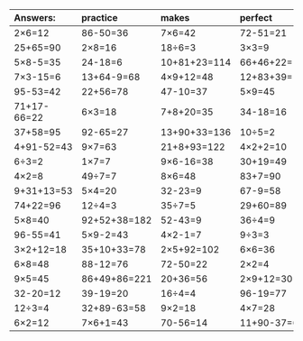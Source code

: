 | Answers: | practice | makes | perfect | ! |
| :--- | :--- | :--- | :--- | :--- |
| 2×6=12 | 86-50=36 | 7×6=42 | 72-51=21 | 39+22=61 | 
| 25+65=90 | 2×8=16 | 18÷6=3 | 3×3=9 | 4×4+29=45 | 
| 5×8-5=35 | 24-18=6 | 10+81+23=114 | 66+46+22=134 | 93-32=61 | 
| 7×3-15=6 | 13+64-9=68 | 4×9+12=48 | 12+83+39=134 | 54÷9=6 | 
| 95-53=42 | 22+56=78 | 47-10=37 | 5×9=45 | 80+56+66=202 | 
| 71+17-66=22 | 6×3=18 | 7+8+20=35 | 34-18=16 | 36-7=29 | 
| 37+58=95 | 92-65=27 | 13+90+33=136 | 10÷5=2 | 3×7=21 | 
| 4+91-52=43 | 9×7=63 | 21+8+93=122 | 4×2+2=10 | 68-10=58 | 
| 6÷3=2 | 1×7=7 | 9×6-16=38 | 30+19=49 | 48+41+46=135 | 
| 4×2=8 | 49÷7=7 | 8×6=48 | 83+7=90 | 95-72=23 | 
| 9+31+13=53 | 5×4=20 | 32-23=9 | 67-9=58 | 42+36+7=85 | 
| 74+22=96 | 12÷4=3 | 35÷7=5 | 29+60=89 | 21÷7=3 | 
| 5×8=40 | 92+52+38=182 | 52-43=9 | 36÷4=9 | 15÷3=5 | 
| 96-55=41 | 5×9-2=43 | 4×2-1=7 | 9÷3=3 | 22-10=12 | 
| 3×2+12=18 | 35+10+33=78 | 2×5+92=102 | 6×6=36 | 48+56-76=28 | 
| 6×8=48 | 88-12=76 | 72-50=22 | 2×2=4 | 65-31=34 | 
| 9×5=45 | 86+49+86=221 | 20+36=56 | 2×9+12=30 | 36÷9=4 | 
| 32-20=12 | 39-19=20 | 16÷4=4 | 96-19=77 | 41+34+18=93 | 
| 12÷3=4 | 32+89-63=58 | 9×2=18 | 4×7=28 | 50-15=35 | 
| 6×2=12 | 7×6+1=43 | 70-56=14 | 11+90-37=64 | 2×4+43=51 | 
